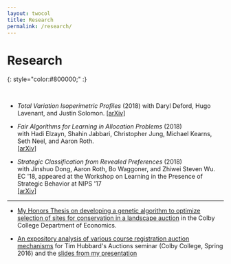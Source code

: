 ```yaml
---
layout: twocol
title: Research
permalink: /research/
---
```


# Research
{: style="color:#800000;" :}

<br>


- *Total Variation Isoperimetric Profiles* (2018)
with Daryl Deford, Hugo Lavenant, and Justin Solomon.
[[arXiv]](https://arxiv.org/abs/1809.07943)

- *Fair Algorithms for Learning in Allocation Problems* (2018)  
with Hadi Elzayn, Shahin Jabbari, Christopher Jung, Michael Kearns, Seth Neel, and Aaron Roth.  
[[arXiv]](https://arxiv.org/abs/1808.10549) 

- *Strategic Classification from Revealed Preferences* (2018)  
with Jinshuo Dong, Aaron Roth, Bo Waggoner, and Zhiwei Steven Wu.  
EC '18, appeared at the Workshop on Learning in the Presence of Strategic Behavior at NIPS '17  
[[arXiv]](https://arxiv.org/abs/1710.07887) 


----
- [My Honors Thesis on developing a genetic algorithm to optimize selection of sites for conservation in a landscape auction](http://zachschutzman.com/assets/papers_and_presentations/landscape_auctions_thesis.pdf) in the Colby College Department of Economics.

- [An expository analysis of various course registration auction mechanisms](http://zachschutzman.com/assets/papers_and_presentations/course_registration_auctions.pdf) for Tim Hubbard's Auctions seminar (Colby College, Spring 2016) and the [slides from my presentation](http://zachschutzman.com/assets/papers_and_presentations/course_reg_auctions_pres.pptx)





